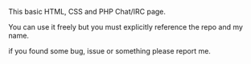 This basic HTML, CSS and PHP Chat/IRC page.

You can use it freely but you must explicitly reference the repo and my name.

if you found some bug, issue or something please report me.
